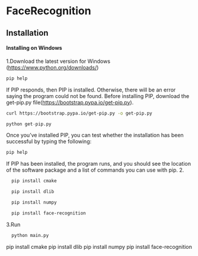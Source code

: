 # FaceRecognition

## Installation
#### Installing on Windows
1.Download the latest version for Windows (https://www.python.org/downloads/)
  ```sh
  pip help
  ```
If PIP responds, then PIP is installed. Otherwise, there will be an error saying the program could not be found.
Before installing PIP, download the get-pip.py file(https://bootstrap.pypa.io/get-pip.py).
  ```bash
  curl https://bootstrap.pypa.io/get-pip.py -o get-pip.py
  ```


  ```python
  python get-pip.py
  ```
Once you’ve installed PIP, you can test whether the installation has been successful by typing the following:
  ```sh
  pip help
  ```
If PIP has been installed, the program runs, and you should see the location of the software package and a list of commands you can use with pip.
2. 
```sh
  pip install cmake
```
```sh
  pip install dlib
  ```
```sh
  pip install numpy
  ```
```sh
  pip install face-recognition
```
3.Run 
```python
  python main.py
```





















pip install cmake
pip install dlib
pip install numpy
pip install face-recognition
